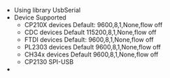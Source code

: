 <ul>
<li>Using library UsbSerial</li>
<li>Device Supported
<ul>
<li>CP210X devices Default: 9600,8,1,None,flow off</li>

<li>CDC devices Default 115200,8,1,None,flow off</li>

<li>FTDI devices Default: 9600,8,1,None,flow off</li>

<li>PL2303 devices Default 9600,8,1,None,flow off</li>

<li>CH34x devices Default 9600,8,1,None,flow off</li>

<li>CP2130 SPI-USB</li>
</ul>
<li>
